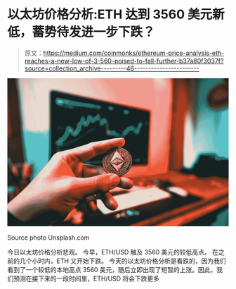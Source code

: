 # 以太坊价格分析:ETH 达到 3560 美元新低，蓄势待发进一步下跌？

> 原文：<https://medium.com/coinmonks/ethereum-price-analysis-eth-reaches-a-new-low-of-3-560-poised-to-fall-further-b37a80f3037f?source=collection_archive---------46----------------------->

![](img/2d0f05e88f8870a227667170fe613794.png)

Source photo Unsplash.com

今日以太坊价格分析悲观。
今早，ETH/USD 触及 3560 美元的较低高点。
在之前的几个小时内，ETH 又开始下跌。
今天的以太坊价格分析是看跌的，因为我们看到了一个较低的本地高点 3560 美元，随后立即出现了短暂的上涨。因此，我们预测在接下来的一段时间里，ETH/USD 将会下跌更多